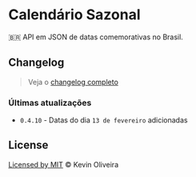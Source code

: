 # Calendário Sazonal
:brazil: API em JSON de datas comemorativas no Brasil.

## Changelog

> Veja o [changelog completo](/CHANGELOG.md)

### Últimas atualizações

* `0.4.10` - Datas do dia `13 de fevereiro` adicionadas

## License
[Licensed by MIT](/LICENSE) &copy; Kevin Oliveira
